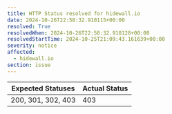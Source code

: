 ```yaml
---
title: HTTP Status resolved for hidewall.io
date: 2024-10-26T22:58:32.910115+00:00
resolved: True
resolvedWhen: 2024-10-26T22:58:32.910128+00:00
resolvedStartTime: 2024-10-25T21:09:43.161639+00:00
severity: notice
affected:
  - hidewall.io
section: issue
---
```


| Expected Statuses | Actual Status  |
|-------------------|----------------|
| 200, 301, 302, 403 | 403 |
